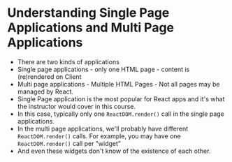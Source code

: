# Understanding Single Page Applications and Multi Page Applications
- There are two kinds of applications
- Single page applications - only one HTML page - content is (re)rendered on Client
- Multi page applications - Multiple HTML Pages - Not all pages may be managed by React.
- Single Page application is the most popular for React apps and it's what the instructor would cover in this course.
- In this case, typically only one `ReactDOM.render()` call in the single page applications.
- In the multi page applications, we'll probably have different `ReactDOM.render()` calls. For example, you may have one `ReactDOM.render()` call per "widget"
- And even these widgets don't know of the existence of each other.